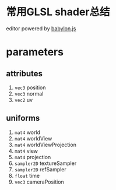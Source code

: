 # 常用GLSL shader总结

editor powered by [babylon.js](http://www.babylonjs.com/)

# parameters

## attributes

1. `vec3` position
2. `vec3` normal
3. `vec2` uv

## uniforms

1. `mat4` world
2. `mat4` worldView
3. `mat4` worldViewProjection
4. `mat4` view
5. `mat4` projection
6. `sampler2D` textureSampler
7. `sampler2D` refSampler
8. `float` time
9. `vec3` cameraPosition